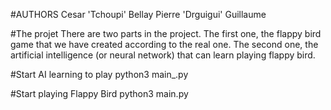 #AUTHORS
Cesar 'Tchoupi' Bellay
Pierre 'Drguigui' Guillaume

#The projet
There are two parts in the project.
The first one, the flappy bird game that we have created according to the real
one.
The second one, the artificial intelligence (or neural network)
that can learn playing flappy bird.

#Start AI learning to play
python3 main_.py

#Start playing Flappy Bird
python3 main.py
